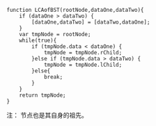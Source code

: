     function LCAofBST(rootNode,dataOne,dataTwo){
        if (dataOne > dataTwo) {
            [dataOne,dataTwo] = [dataTwo,dataOne];
        }
        var tmpNode = rootNode;
        while(true){
            if (tmpNode.data < dataOne) {
                tmpNode = tmpNode.rChild;
            }else if (tmpNode.data > dataTwo) {
                tmpNode = tmpNode.lChild;
            }else{
                break;
            }
        }
        return tmpNode;
    }

注：
节点也是其自身的祖先。

